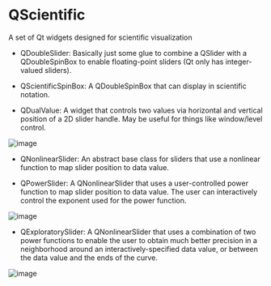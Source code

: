 # QScientific
A set of Qt widgets designed for scientific visualization

* QDoubleSlider:  Basically just some glue to combine a QSlider with a QDoubleSpinBox to enable floating-point sliders (Qt only has integer-valued sliders).

* QScientificSpinBox:  A QDoubleSpinBox that can display in scientific notation.

* QDualValue:  A widget that controls two values via horizontal and vertical position of a 2D slider handle.  May be useful for things like window/level control.



![image](https://user-images.githubusercontent.com/289957/222539098-9ba0dc7d-82fe-43c4-ac13-f857a4442234.png)


* QNonlinearSlider:  An abstract base class for sliders that use a nonlinear function to map slider position to data value.

* QPowerSlider:  A QNonlinearSlider that uses a user-controlled power function to map slider position to data value.  The user can interactively control the exponent used for the power function.


![image](https://user-images.githubusercontent.com/289957/222539129-96d210b3-812b-4ef8-8bd4-f720bfc6d78f.png)

* QExploratorySlider:  A QNonlinearSlider that uses a combination of two power functions to enable the user to obtain much better precision in a neighborhood around an interactively-specified data value, or between the data value and the ends of the curve.


![image](https://user-images.githubusercontent.com/289957/222539174-15eeac73-084b-4b9a-a5a1-1c56c81cd3dd.png)
